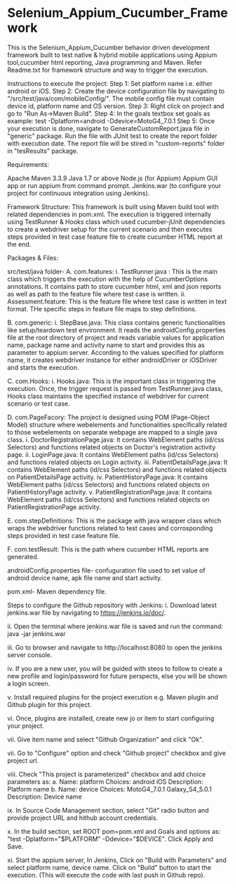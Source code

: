 # Selenium_Appium_Cucumber_Framework
This is the Selenium_Appium_Cucumber behavior driven development framework built to test native &amp; hybrid mobile applications using Appium tool,cucumber html reporting, Java programming and Maven. Refer Readme.txt for framework structure and way to trigger the execution.

Instructions to execute the project:
Step 1: Set platform name i.e. either android or iOS.
Step 2: Create the device configuration file by navigating to "/src/test/java/com/mobileConfig/". The mobile config file must contain device id, platform name and OS version.
Step 3: Right click on project and go to "Run As->Maven Build".
Step 4: In the goals textbox set goals as example: test -Dplatform=android -Ddevice=MotoG4_7.0.1
Step 5: Once your execution is done, navigate to GenerateCustomReport.java file in "generic" package. Run the file with JUnit test to create the report folder with execution date.
The report file will be stired in "custom-reports" folder in "tesResults" package.

Requirements:

Apache Maven 3.3.9
Java 1.7 or above
Node.js (for Appium)
Appium GUI app or run appium from command prompt.
Jenkins.war (to configure your project for continuous integration using Jenkins).

Framework Structure: This framework is built using Maven build tool with related dependencies in pom.xml. The execution is triggered internally using TestRunner & Hooks class which used cucumber-jUnit dependencies to create a webdriver setup for the current scenario and then executes steps provided in test case feature file to create cucumber HTML report at the end.

Packages & Files: 

src/test/java folder- 
A. com.features: 
  i. TestRunner.java : This is the main class which triggers the execution with the help of CucumberOptions annotations. It contains path to store cucumber html, xml and json reports as well as path to the feature file where test case is written. 
  ii. Assessment.feature: This is the feature file where test case is written in text format. THe specific steps in feature file maps to step definitions.

B. com.generic: 
  i. StepBase.java: This class contains generic functionalities like setup/teardown test environment. It reads the androidConfig.properties file at the root directory of project and reads variable values for application name, package name and activity name to start and provides this as parameter to appium server. According to the values specified for platform name, it creates webdriver instance for either androidDriver or iOSDriver and starts the execution.

C. com.Hooks: 
  i. Hooks.java: This is the important class in triggering the execution. Once, the trigger request is passed from TestRunner.java class, Hooks class maintains the specified instance of webdriver for current scenario or test case.

D. com.PageFacory: The project is designed using POM (Page-Object Model) structure where webelements and functionalities specifically related to those webelements on separate webpage are mapped to a single java class. 
    i. DoctorRegistrationPage.java: It contains WebElement paths (id/css Selectors) and functions related objects on Doctor's registration activity page. 
    ii. LoginPage.java: It contains WebElement paths (id/css Selectors) and functions related objects on Login activity.
    iii. PatientDetailsPage.java: It contains WebElement paths (id/css Selectors) and functions related objects on PatientDetailsPage activity.
    iv. PatientHistoryPage.java: It contains WebElement paths (id/css Selectors) and functions related objects on PatientHistoryPage activity.
    v. PatientRegistrationPage.java: It contains WebElement paths (id/css Selectors) and functions related objects on PatientRegistrationPage activity.

E. com.stepDefinitions: 
  This is the package with java wrapper class which wraps the webdriver functions related to test cases and corrosponding steps provided in test case feature file.

F. com.testResult: 
  This is the path where cucumber HTML reports are generated.

androidConfig.properties file- confuguration file used to set value of android device name, apk file name and start activity.

pom.xml- Maven dependency file.


Steps to configure the Github repository with Jenkins:
i. Download latest jenkins.war file by navigating to https://jenkins.io/doc/.

ii. Open the terminal where jenkins.war file is saved and run the command: java -jar jenkins.war

iii. Go to browser and navigate to http://localhost:8080 to open the jenkins server console.

iv. If you are a new user, you will be guided with steos to follow to create a new profile and login/password for future perspects, else you will be shown a login screen.

v. Install required plugins for the project execution e.g. Maven plugin and Github plugin for this project.

vi. Once, plugins are installed, create new jo or item to start configuring your project.

vii. Give item name and select "Github Organization" and click "Ok".

vii. Go to "Configure" option and check "Github project" checkbox and give project url.

viii. Check "This project is parameterized" checkbox and add choice parameters as:
        a. Name: platform
           Choices: android
                    iOS
           Description: Platform name
        b. Name: device
           Choices: MotoG4_7.0.1
                    Galaxy_S4_5.0.1
           Description: Device name

ix. In Source Code Management section, select "Git" radio button and provide project URL and hithub account credentials.

x. In the build section, set ROOT pom=pom.xml and Goals and options as: "test -Dplatform="$PLATFORM" -Ddevice="$DEVICE". Click Apply and Save.

xi. Start the appium server, In Jenkins, Click on "Build with Parameters" and select platform name, device name. Click on "Build" button to start the execution. (This will execute the code with last push in Github repo).
